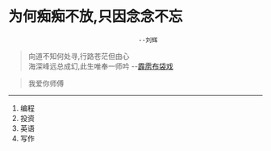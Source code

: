 # 为何痴痴不放,只因念念不忘
                                        --刘辉


> 向道不知何处寻,行路苍茫但由心  
> 海深峰远总成幻,此生唯奉一师吟
>       --[霹雳布袋戏](https://baike.baidu.com/item/%E9%9C%B9%E9%9B%B3%E5%B8%83%E8%A2%8B%E6%88%8F)







> 我爱你师傅
---
1. 编程  
2. 投资  
3. 英语   
4. 写作

